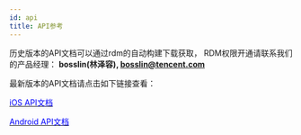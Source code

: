 ```yaml
---
id: api
title: API参考
---
```


历史版本的API文档可以通过rdm的自动构建下载获取， RDM权限开通请联系我们的产品经理： **bosslin(林泽容), bosslin@tencent.com**

最新版本的API文档请点击如下链接查看：

[<font color=blue>iOS API文档</font>](https://pag.im/api/ios/)

[<font color=blue>Android API文档</font>](https://pag.im/api/android/)
